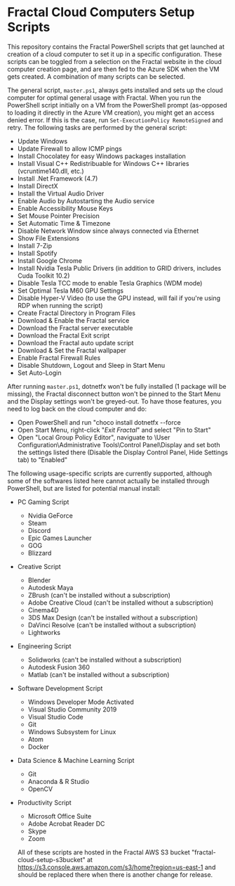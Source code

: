 # Fractal Cloud Computers Setup Scripts

This repository contains the Fractal PowerShell scripts that get launched at creation of a cloud computer to set it up in a specific configuration. These scripts can be toggled from a selection on the Fractal website in the cloud computer creation page, and are then fed to the Azure SDK when the VM gets created. A combination of many scripts can be selected.

The general script, `master.ps1`, always gets installed and sets up the cloud computer for optimal general usage with Fractal. When you run the PowerShell script initially on a VM from the PowerShell prompt (as-opposed to loading it directly in the Azure VM creation), you might get an access denied error. If this is the case, run `Set-ExecutionPolicy RemoteSigned` and retry. The following tasks are performed by the general script:

- Update Windows
- Update Firewall to allow ICMP pings
- Install Chocolatey for easy Windows packages installation
- Install Visual C++ Redistribuable for Windows C++ libraries (vcruntime140.dll, etc.)
- Install .Net Framework (4.7)
- Install DirectX
- Install the Virtual Audio Driver
- Enable Audio by Autostarting the Audio service
- Enable Accessibility Mouse Keys
- Set Mouse Pointer Precision
- Set Automatic Time & Timezone
- Disable Network Window since always connected via Ethernet
- Show File Extensions
- Install 7-Zip
- Install Spotify
- Install Google Chrome
- Install Nvidia Tesla Public Drivers (in addition to GRID drivers, includes Cuda Toolkit 10.2)
- Disable Tesla TCC mode to enable Tesla Graphics (WDM mode)
- Set Optimal Tesla M60 GPU Settings
- Disable Hyper-V Video (to use the GPU instead, will fail if you're using RDP when running the script)
- Create Fractal Directory in Program Files
- Download & Enable the Fractal service
- Download the Fractal server executable
- Download the Fractal Exit script
- Download the Fractal auto update script
- Download & Set the Fractal wallpaper
- Enable Fractal Firewall Rules
- Disable Shutdown, Logout and Sleep in Start Menu
- Set Auto-Login

After running `master.ps1`, dotnetfx won't be fully installed (1 package will be missing), the Fractal disconnect button won't be pinned to the Start Menu and the Display settings won't be greyed-out. To have those features, you need to log back on the cloud computer and do:
- Open PowerShell and run "choco install dotnetfx --force
- Open Start Menu, right-click "_Exit Fractal_" and select "Pin to Start"
- Open "Local Group Policy Editor", naviguate to \User Configuration\Administrative Tools\Control Panel\Display and set both the settings listed there (Disable the Display Control Panel, Hide Settings tab) to "Enabled"

The following usage-specific scripts are currently supported, although some of the softwares listed here cannot actually be installed through PowerShell, but are listed for potential manual install:

- PC Gaming Script
  - Nvidia GeForce
  - Steam
  - Discord
  - Epic Games Launcher
  - GOG
  - Blizzard

- Creative Script
  - Blender
  - Autodesk Maya
  - ZBrush (can't be installed without a subscription)
  - Adobe Creative Cloud (can't be installed without a subscription)
  - Cinema4D
  - 3DS Max Design (can't be installed without a subscription)
  - DaVinci Resolve (can't be installed without a subscription)
  - Lightworks

- Engineering Script
  - Solidworks (can't be installed without a subscription)
  - Autodesk Fusion 360
  - Matlab (can't be installed without a subscription)

- Software Development Script
  - Windows Developer Mode Activated
  - Visual Studio Community 2019
  - Visual Studio Code
  - Git
  - Windows Subsystem for Linux
  - Atom
  - Docker

- Data Science & Machine Learning Script
  - Git
  - Anaconda & R Studio
  - OpenCV

- Productivity Script
  - Microsoft Office Suite
  - Adobe Acrobat Reader DC
  - Skype
  - Zoom

  All of these scripts are hosted in the Fractal AWS S3 bucket "fractal-cloud-setup-s3bucket" at https://s3.console.aws.amazon.com/s3/home?region=us-east-1 and should be replaced there when there is another change for release.
